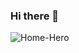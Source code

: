 ### Hi there 👋

![Home-Hero](https://drive.google.com/file/d/1smXpo1uiHE_gOJSIgeOf0vj3XhlFWYSM/view?usp=sharing)

<!--
**DaviBrancol/DaviBrancol** is a ✨ _special_ ✨ repository because its `README.md` (this file) appears on your GitHub profile.

Here are some ideas to get you started:

- 🔭 I’m currently working on ...
- 🌱 I’m currently learning ...
- 👯 I’m looking to collaborate on ...
- 🤔 I’m looking for help with ...
- 💬 Ask me about ...
- 📫 How to reach me: ...
- 😄 Pronouns: ...
- ⚡ Fun fact: ...
-->
